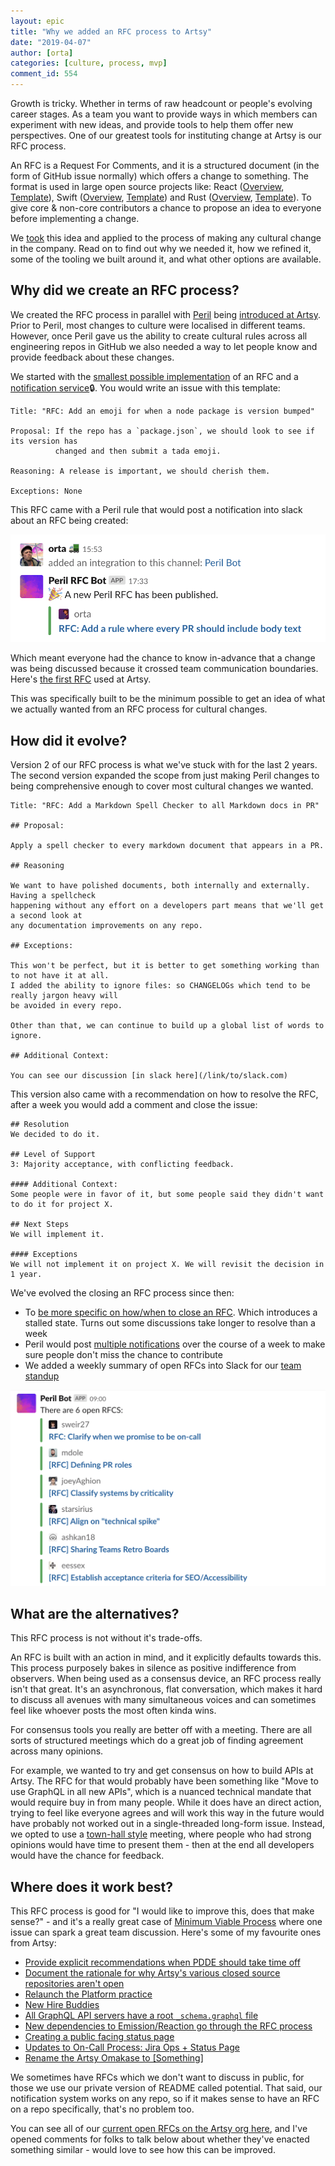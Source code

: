 ```yaml
---
layout: epic
title: "Why we added an RFC process to Artsy"
date: "2019-04-07"
author: [orta]
categories: [culture, process, mvp]
comment_id: 554
---
```


Growth is tricky. Whether in terms of raw headcount or people's evolving career stages. As a team you want to
provide ways in which members can experiment with new ideas, and provide tools to help them offer new perspectives.
One of our greatest tools for instituting change at Artsy is our RFC process.

An RFC is a Request For Comments, and it is a structured document (in the form of GitHub issue normally) which
offers a change to something. The format is used in large open source projects like: React
([Overview](https://github.com/reactjs/rfcs/blob/master/README.md),
[Template](https://github.com/reactjs/rfcs/blob/master/0000-template.md)), Swift
([Overview](https://github.com/apple/swift-evolution/blob/master/process.md#how-to-propose-a-change),
[Template](https://github.com/apple/swift-evolution/blob/master/0000-template.md)) and Rust
([Overview](https://github.com/rust-lang/rfcs#rust-rfcs),
[Template](https://github.com/rust-lang/rfcs/blob/master/0000-template.md)). To give core & non-core contributors a
chance to propose an idea to everyone before implementing a change.

We [took][] this idea and applied to the process of making any cultural change in the company. Read on to find out
why we needed it, how we refined it, some of the tooling we built around it, and what other options are available.

<!-- more -->

## Why did we create an RFC process?

We created the RFC process in parallel with [Peril][peril] being [introduced at Artsy][intro_peril]. Prior to
Peril, most changes to culture were localised in different teams. However, once Peril gave us the ability to create
cultural rules across all engineering repos in GitHub we also needed a way to let people know and provide feedback
about these changes.

We started with the [smallest possible implementation][rfc1] of an RFC and a [notification service][notif1]🔒. You
would write an issue with this template:

```
Title: "RFC: Add an emoji for when a node package is version bumped"

Proposal: If the repo has a `package.json`, we should look to see if its version has
          changed and then submit a tada emoji.

Reasoning: A release is important, we should cherish them.

Exceptions: None
```

This RFC came with a Peril rule that would post a notification into slack about an RFC being created:

![](/images/intro-rfcs/first-rfc.png)

Which meant everyone had the chance to know in-advance that a change was being discussed because it crossed team
communication boundaries. Here's [the first RFC][first_rfc1] used at Artsy.

This was specifically built to be the minimum possible to get an idea of what we actually wanted from an RFC
process for cultural changes.

## How did it evolve?

Version 2 of our RFC process is what we've stuck with for the last 2 years. The second version expanded the scope
from just making Peril changes to being comprehensive enough to cover most cultural changes we wanted.

```
Title: "RFC: Add a Markdown Spell Checker to all Markdown docs in PR"

## Proposal:

Apply a spell checker to every markdown document that appears in a PR.

## Reasoning

We want to have polished documents, both internally and externally. Having a spellcheck
happening without any effort on a developers part means that we'll get a second look at
any documentation improvements on any repo.

## Exceptions:

This won't be perfect, but it is better to get something working than to not have it at all.
I added the ability to ignore files: so CHANGELOGs which tend to be really jargon heavy will
be avoided in every repo.

Other than that, we can continue to build up a global list of words to ignore.

## Additional Context:

You can see our discussion [in slack here](/link/to/slack.com)
```

This version also came with a recommendation on how to resolve the RFC, after a week you would add a comment and
close the issue:

```
## Resolution
We decided to do it.

## Level of Support
3: Majority acceptance, with conflicting feedback.

#### Additional Context:
Some people were in favor of it, but some people said they didn't want to do it for project X.

## Next Steps
We will implement it.

#### Exceptions
We will not implement it on project X. We will revisit the decision in 1 year.
```

We've evolved the closing an RFC process since then:

- To [be more specific on how/when to close an RFC][time]. Which introduces a stalled state. Turns out some
  discussions take longer to resolve than a week
- Peril would post [multiple notifications][notifs] over the course of a week to make sure people don't miss the
  chance to contribute
- We added a weekly summary of open RFCs into Slack for our [team standup][standup]

![/images/intro-rfcs/summary.png](/images/intro-rfcs/summary.png)

## What are the alternatives?

This RFC process is not without it's trade-offs.

An RFC is built with an action in mind, and it explicitly defaults towards this. This process purposely bakes in
silence as positive indifference from observers. When being used as a consensus device, an RFC process really isn't
that great. It's an asynchronous, flat conversation, which makes it hard to discuss all avenues with many
simultaneous voices and can sometimes feel like whoever posts the most often kinda wins.

For consensus tools you really are better off with a meeting. There are all sorts of structured meetings which do a
great job of finding agreement across many opinions.

For example, we wanted to try and get consensus on how to build APIs at Artsy. The RFC for that would probably have
been something like "Move to use GraphQL in all new APIs", which is a nuanced technical mandate that would require
buy in from many people. While it does have an direct action, trying to feel like everyone agrees and will work
this way in the future would have probably not worked out in a single-threaded long-form issue. Instead, we opted
to use a [town-hall style][th] meeting, where people who had strong opinions would have time to present them - then
at the end all developers would have the chance for feedback.

## Where does it work best?

This RFC process is good for "I would like to improve this, does that make sense?" - and it's a really great case
of [Minimum Viable Process][mvp] where one issue can spark a great team discussion. Here's some of my favourite
ones from Artsy:

- [Provide explicit recommendations when PDDE should take time off ][time-off]
- [Document the rationale for why Artsy's various closed source repositories aren't open][doc-oss]
- [Relaunch the Platform practice][plat]
- [New Hire Buddies][hires]
- [All GraphQL API servers have a root `_schema.graphql` file ][gql]
- [New dependencies to Emission/Reaction go through the RFC process][deps]
- [Creating a public facing status page][status]
- [Updates to On-Call Process: Jira Ops + Status Page][on-call]
- [Rename the Artsy Omakase to [Something]][oma]

We sometimes have RFCs which we don't want to discuss in public, for those we use our private version of README
called potential. That said, our notification system works on any repo, so if it makes sense to have an RFC on a
repo specifically, that's no problem too.

You can see all of our [current open RFCs on the Artsy org here][open-issues], and I've opened comments for folks
to talk below about whether they've enacted something similar - would love to see how this can be improved.

[took]: https://github.com/artsy/README/blob/master/culture/engineering-principles.md#own-your-dependencies
[peril]: https://github.com/danger/peril
[intro_peril]: /blog/2017/09/04/Introducing-Peril/
[rfc1]: https://github.com/artsy/peril-settings/pull/4
[notif1]: https://artsy.slack.com/archives/C02BC3HEJ/p1503690782000372
[first_rfc1]: https://github.com/artsy/artsy-danger/issues/5
[time]: https://github.com/artsy/README/issues/162
[notifs]: https://github.com/artsy/peril-settings/pull/46
[standup]: https://github.com/artsy/README/blob/master/events/open-standup.md#during-standup
[mvp]: https://github.com/artsy/README/blob/master/culture/engineering-principles.md#minimal-viable-process
[time-off]: https://github.com/artsy/README/issues/171
[deps]: https://github.com/artsy/README/issues/117
[doc-oss]: https://github.com/artsy/README/issues/131
[hires]: https://github.com/artsy/README/issues/76
[on-call]: https://github.com/artsy/README/issues/130
[status]: https://github.com/artsy/README/issues/108
[plat]: https://github.com/artsy/README/issues/86
[oma]: https://github.com/artsy/README/issues/10
[gql]: https://github.com/artsy/README/issues/31
[open-issues]: https://github.com/search?q=org%3Aartsy+is%3Aissue+label%3ARFC+is%3Aopen
[th]: https://en.wikipedia.org/wiki/Town_hall_meeting
